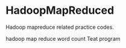 
# HadoopMapReduced




Hadoop mapreduce related practice codes.

hadoop map reduce word count 
Teat program
